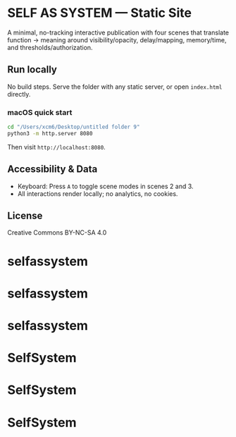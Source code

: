 # SELF AS SYSTEM — Static Site

A minimal, no-tracking interactive publication with four scenes that translate function → meaning around visibility/opacity, delay/mapping, memory/time, and thresholds/authorization.

## Run locally

No build steps. Serve the folder with any static server, or open `index.html` directly.

### macOS quick start

```bash
cd "/Users/xcm6/Desktop/untitled folder 9"
python3 -m http.server 8080
```

Then visit `http://localhost:8080`.

## Accessibility & Data

- Keyboard: Press `A` to toggle scene modes in scenes 2 and 3.
- All interactions render locally; no analytics, no cookies.

## License

Creative Commons BY-NC-SA 4.0


# selfassystem
# selfassystem
# selfassystem
# SelfSystem
# SelfSystem
# SelfSystem
